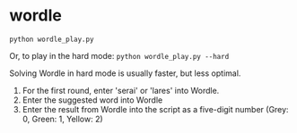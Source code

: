 # wordle

`python wordle_play.py`

Or, to play in the hard mode:
`python wordle_play.py --hard`

Solving Wordle in hard mode is usually faster, but less optimal.


1. For the first round, enter 'serai' or 'lares' into Wordle.
1. Enter the suggested word into Wordle
1. Enter the result from Wordle into the script as a five-digit number (Grey: 0, Green: 1, Yellow: 2)